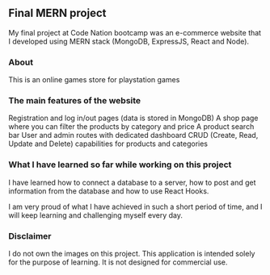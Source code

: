 ## Final MERN project

My final project at Code Nation bootcamp was an e-commerce website that I developed using MERN stack (MongoDB, ExpressJS, React and Node).

### About

This is an online games store for playstation games

### The main features of the website

Registration and log in/out pages (data is stored in MongoDB)
A shop page where you can filter the products by category and price
A product search bar
User and admin routes with dedicated dashboard
CRUD (Create, Read, Update and Delete) capabilities for products and categories

### What I have learned so far while working on this project

I have learned how to connect a database to a server, how to post and get information from the database and how to use React Hooks.

I am very proud of what I have achieved in such a short period of time, and I will keep learning and challenging myself every day.

### Disclaimer
I do not own the images on this project. This application is intended solely for the purpose of learning. It is not designed for commercial use.